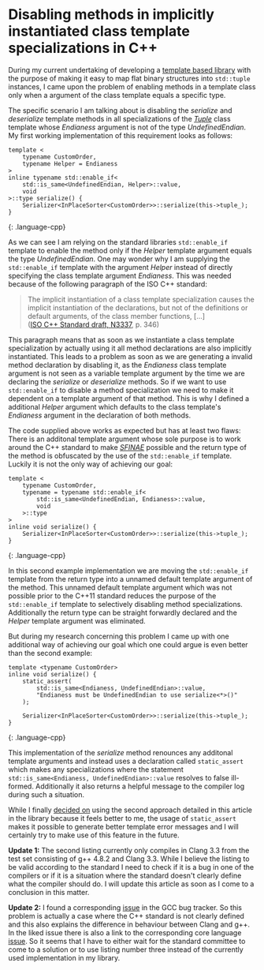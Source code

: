 # Disabling methods in implicitly instantiated class template specializations in C++

During my current undertaking of developing a [template based library](https://github.com/KnairdA/BinaryMapping) with the purpose of making it easy to map flat binary structures into `std::tuple` instances, I came upon the problem of enabling methods in a template class only when a argument of the class template equals a specific type.

The specific scenario I am talking about is disabling the _serialize_ and _deserialize_ template methods in all specializations of the
_[Tuple](https://github.com/KnairdA/BinaryMapping/blob/master/src/tuple/tuple.h)_ class template whose _Endianess_ argument is not of the type _UndefinedEndian_. My first working implementation of this requirement looks as follows:

~~~
template <
	typename CustomOrder,
	typename Helper = Endianess
>
inline typename std::enable_if<
	std::is_same<UndefinedEndian, Helper>::value,
	void
>::type serialize() {
	Serializer<InPlaceSorter<CustomOrder>>::serialize(this->tuple_);
}
~~~
{: .language-cpp}

As we can see I am relying on the standard libraries `std::enable_if` template to enable the method only if the _Helper_ template argument equals the type _UndefinedEndian_. One may wonder why I am supplying the `std::enable_if` template with the argument _Helper_ instead of directly specifying the class template argument _Endianess_. This was needed because of the following paragraph of the ISO C++ standard:

> The implicit instantiation of a class template specialization causes the implicit instantiation of the declarations, but not of the definitions or default arguments, of the class member functions, [...]  
> ([ISO C++ Standard draft, N3337](http://www.open-std.org/jtc1/sc22/wg21/), p. 346)

This paragraph means that as soon as we instantiate a class template specialization by actually using it all method declarations are also implicitly instantiated. This leads to a problem as soon as we are generating a invalid method declaration by disabling it, as the _Endianess_ class template argument is not seen as a variable template argument by the time we are declaring the _serialize_ or _deserialize_ methods. So if we want to use `std::enable_if` to disable a method specialization we need to make it dependent on a template argument of that method. This is why 
I defined a additional _Helper_ argument which defaults to the class template's _Endianess_ argument in the declaration of both methods.

The code supplied above works as expected but has at least two flaws: There is an additonal template argument whose sole purpose is to work around the C++ standard to make _[SFINAE](https://en.wikipedia.org/wiki/Substitution_failure_is_not_an_error)_ possible and the return type of the method is obfuscated by the use of the `std::enable_if` template.
Luckily it is not the only way of achieving our goal:

~~~
template <
	typename CustomOrder,
	typename = typename std::enable_if<
		std::is_same<UndefinedEndian, Endianess>::value,
		void
	>::type
>
inline void serialize() {
	Serializer<InPlaceSorter<CustomOrder>>::serialize(this->tuple_);
}
~~~
{: .language-cpp}

In this second example implementation we are moving the `std::enable_if` template from the return type into a unnamed default template argument of the method. This unnamed default
template argument which was not possible prior to the C++11 standard reduces the purpose of the `std::enable_if` template to selectively disabling method specializations. Additionally
the return type can be straight forwardly declared and the _Helper_ template argument was eliminated.

But during my research concerning this problem I came up with one additional way of achieving our goal which one could argue is even better than the second example:

~~~
template <typename CustomOrder>
inline void serialize() {
	static_assert(
		std::is_same<Endianess, UndefinedEndian>::value,
		"Endianess must be UndefinedEndian to use serialize<*>()"
	);

	Serializer<InPlaceSorter<CustomOrder>>::serialize(this->tuple_);
}
~~~
{: .language-cpp}

This implementation of the _serialize_ method renounces any additonal template arguments and instead uses a declaration called `static_assert` which makes any specializations where
the statement `std::is_same<Endianess, UndefinedEndian>::value` resolves to false ill-formed. Additionally it also returns a helpful message to the compiler log during such a situation.

While I finally [decided on](https://github.com/KnairdA/BinaryMapping/commit/ed85e10cf43767576141d94f2b86f3cc1eda9dfb) using the second approach detailed in this article in the library
because it feels better to me, the usage of `static_assert` makes it possible to generate better template error messages and I will certainly try to make use of this feature in the future.

__Update 1:__ The second listing currently only compiles in Clang 3.3 from the test set consisting of g++ 4.8.2 and Clang 3.3. While I believe the listing to be valid according to the standard I need to check if it is a bug in one of the compilers or if it is a situation where the standard doesn't clearly define what the compiler should do. I will update this article as soon as I come to a conclusion in this matter.

__Update 2:__ I found a corresponding [issue](http://gcc.gnu.org/bugzilla/show_bug.cgi?id=57314) in the GCC bug tracker. So this problem is actually a case where the C++ standard is not clearly defined and this also explains the difference in behaviour between Clang and g++. In the liked issue there is also a link to the corresponding core language [issue](http://www.open-std.org/jtc1/sc22/wg21/docs/cwg_active.html#1635). So it seems that I have to either wait for the standard committee to come to a solution or to use listing number three instead of the currently used implementation in my library. 
